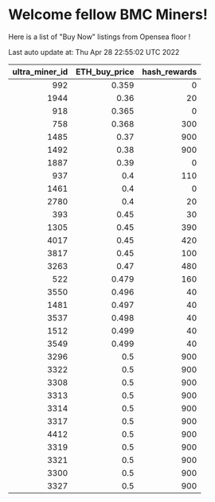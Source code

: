 # Welcome fellow BMC Miners!
Here is a list of "Buy Now" listings from Opensea floor !


Last auto update at: Thu Apr 28 22:55:02 UTC 2022


|   ultra_miner_id |   ETH_buy_price |   hash_rewards |
|-----------------:|----------------:|---------------:|
|              992 |           0.359 |              0 |
|             1944 |           0.36  |             20 |
|              918 |           0.365 |              0 |
|              758 |           0.368 |            300 |
|             1485 |           0.37  |            900 |
|             1492 |           0.38  |            900 |
|             1887 |           0.39  |              0 |
|              937 |           0.4   |            110 |
|             1461 |           0.4   |              0 |
|             2780 |           0.4   |             20 |
|              393 |           0.45  |             30 |
|             1305 |           0.45  |            390 |
|             4017 |           0.45  |            420 |
|             3817 |           0.45  |            100 |
|             3263 |           0.47  |            480 |
|              522 |           0.479 |            160 |
|             3550 |           0.496 |             40 |
|             1481 |           0.497 |             40 |
|             3537 |           0.498 |             40 |
|             1512 |           0.499 |             40 |
|             3549 |           0.499 |             40 |
|             3296 |           0.5   |            900 |
|             3322 |           0.5   |            900 |
|             3308 |           0.5   |            900 |
|             3313 |           0.5   |            900 |
|             3314 |           0.5   |            900 |
|             3317 |           0.5   |            900 |
|             4412 |           0.5   |            900 |
|             3319 |           0.5   |            900 |
|             3321 |           0.5   |            900 |
|             3300 |           0.5   |            900 |
|             3327 |           0.5   |            900 |